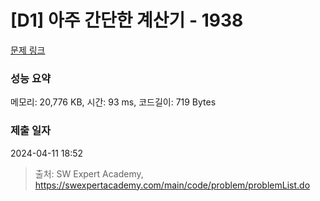 # [D1] 아주 간단한 계산기 - 1938 

[문제 링크](https://swexpertacademy.com/main/code/problem/problemDetail.do?contestProbId=AV5PjsYKAMIDFAUq) 

### 성능 요약

메모리: 20,776 KB, 시간: 93 ms, 코드길이: 719 Bytes

### 제출 일자

2024-04-11 18:52



> 출처: SW Expert Academy, https://swexpertacademy.com/main/code/problem/problemList.do